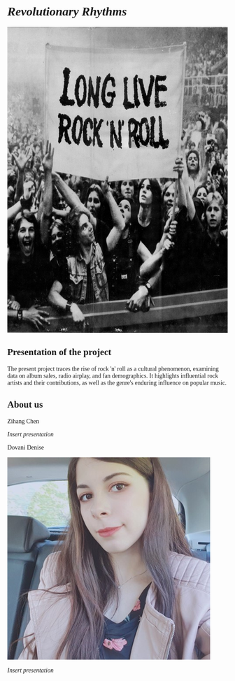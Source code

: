 <!DOCTYPE html>
<html>
<head>
</head>
<body>

<h1 style="font-family:calibri;"> <i> Revolutionary Rhythms </i> </h1>
<img src="img.jpg"; width="700" height="700">

<section>
<h2 style="font-family:calibri;"> Presentation of the project </h2>
<p style="font-family:calibri;"> The present project traces the rise of rock 'n' roll as a cultural phenomenon, examining data on album sales, radio airplay, and fan demographics. It highlights influential rock artists and their contributions, as well as the genre's enduring influence on popular music.</p>
</section>

<section>
<h2 style="font-family:calibri;"> About us </h2>
<p style="font-family:calibri;"> Zihang Chen </p>
  <p style="font-family:calibri;"> <i> Insert presentation </i> </p>
<p style="font-family:calibri;"> Dovani Denise </p>
  <img src="Denise.jpg";>
    <p style="font-family:calibri;"> <i> Insert presentation </i> </p>
</section>

</body>
</html>
